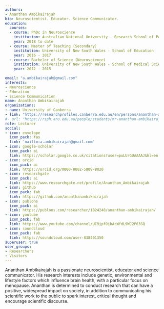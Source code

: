 ```yaml
---
authors:
- Ananthan Ambikairajah
bio: Neuroscientist. Educator. Science Communicator.
education:
  courses:
  - course: PhDc in Neuroscience
    institution: Australian National University - Research School of Population Health
    year: 2018 to date
  - course: Master of Teaching (Secondary)
    institution: University of New South Wales - School of Education
    year: 2016 - 2017
  - course: Bachelor of Science (Neuroscience)
    institution: University of New South Wales - School of Medical Science
    year: 2012 - 2015
    
email: "a.ambikairajah@gmail.com"
interests:
- Neuroscience
- Education
- Science Communication
name: Ananthan Ambikairajah
organizations:
- name: University of Canberra
- link: "https://researchprofiles.canberra.edu.au/en/persons/ananthan-ambikairajah"
#- url: "https://rsph.anu.edu.au/people/students/mr-ananthan-ambikairajah"
role: Lecturer
social:
- icon: envelope
  icon_pack: fas
  link: 'mailto:a.ambikairajah@gmail.com'
- icon: google-scholar
  icon_pack: ai
  link: https://scholar.google.co.uk/citations?user=puLUrGUAAAAJ&hl=en
- icon: orcid
  icon_pack: ai
  link: https://orcid.org/0000-0002-5808-8020
- icon: researchgate
  icon_pack: ai
  link: https://www.researchgate.net/profile/Ananthan_Ambikairajah
- icon: github
  icon_pack: fab
  link: https://github.com/ananthanambikairajah
- icon: publons
  icon_pack: ai
  link: https://publons.com/researcher/1824248/ananthan-ambikairajah/
- icon: youtube
  icon_pack: fab
  link: https://www.youtube.com/channel/UC9jpfOihAcWfdL9WJ2P63SQ
- icon: soundcloud
  icon_pack: fab
  link: https://soundcloud.com/user-838401350
superuser: true
user_groups:
- Researchers
- Visitors
---
```


Ananthan Ambikairajah is a passionate neuroscientist, educator and science communicator. His research interests include genetic, environmental and lifestyle factors which influence brain health, with a particular focus on menopause. Ananthan is determined to conduct research that can have a positive, widespread impact on society, in addition to communicating his scientific work to the public to spark interest, critical thought and encourage scientific discourse. 